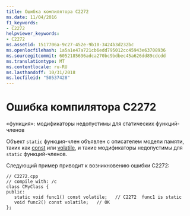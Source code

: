 ```yaml
---
title: Ошибка компилятора C2272
ms.date: 11/04/2016
f1_keywords:
- C2272
helpviewer_keywords:
- C2272
ms.assetid: 1517706a-9c27-452e-9b10-3424b3d232bc
ms.openlocfilehash: 1a5a1e47a721cb6edd795012cc45943e63708936
ms.sourcegitcommit: 6052185696adca270bc9bdbec45a626dd89cdcdd
ms.translationtype: MT
ms.contentlocale: ru-RU
ms.lasthandoff: 10/31/2018
ms.locfileid: "50537428"
---
```

# <a name="compiler-error-c2272"></a>Ошибка компилятора C2272

«функция»: модификаторы недопустимы для статических функций-членов

Объект `static` функция-член объявлен с описателем модели памяти, таких как [const](../../cpp/const-cpp.md) или [volatile](../../cpp/volatile-cpp.md), и такие модификаторы недопустимы для `static` функций-членов.

Следующий пример приводит к возникновению ошибки C2272:

```
// C2272.cpp
// compile with: /c
class CMyClass {
public:
   static void func1() const volatile;   // C2272  func1 is static
   void func2() const volatile;   // OK
};
```